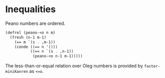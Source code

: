 # Inequalities

Peano numbers are ordered.

```scheme
(defrel (peano-<o n m)
  (fresh (n-1 m-1)
    (== m `(s . ,m-1))
    (conde ((== n '()))
           ((== n `(s . ,n-1))
            (peano-<o n-1 m-1)))))
```

The less-than-or-equal relation over Oleg numbers is provided by `faster-miniKanren` as `<=o`.